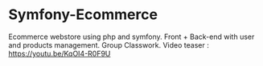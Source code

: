# Symfony-Ecommerce
Ecommerce webstore using php and symfony.
Front + Back-end with user and products management.
Group Classwork.
Video teaser : https://youtu.be/KqOI4-R0F9U

